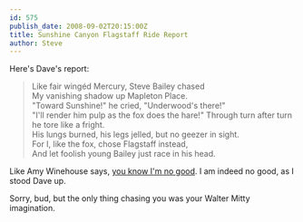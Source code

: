 ```yaml
---
id: 575
publish_date: 2008-09-02T20:15:00Z
title: Sunshine Canyon Flagstaff Ride Report
author: Steve
---
```

Here's Dave's report:

> Like fair wingéd Mercury, Steve Bailey chased  
> My vanishing shadow up Mapleton Place.  
> "Toward Sunshine!" he cried, "Underwood's there!"  
> "I'll render him pulp as the fox does the hare!" Through turn after turn he tore like a fright.  
> His lungs burned, his legs jelled, but no geezer in sight.  
> For I, like the fox, chose Flagstaff instead,  
> And let foolish young Bailey just race in his head.

Like Amy Winehouse says, [you know I'm no good](http://www.youtube.com/watch?v=HFVM5pVTwkM). I am indeed no good, as I stood Dave up.

Sorry, bud, but the only thing chasing you was your Walter Mitty imagination.
